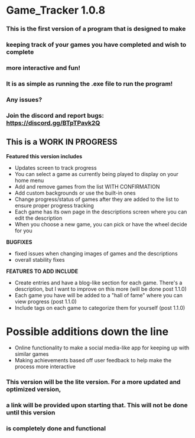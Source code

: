 # Game_Tracker 1.0.8

### This is the first version of a program that is designed to make 
### keeping track of your games you have completed and wish to complete
### more interactive and fun!
### It is as simple as running the .exe file to run the program!
### Any issues?
### Join the discord and report bugs: https://discord.gg/BTpTPavk2Q

## This is a WORK IN PROGRESS

**Featured this version includes**

- Updates screen to track progress
- You can select a game as currently being played to display on your home menu
- Add and remove games from the list WITH CONFIRMATION
- Add custom backgrounds or use the built-in ones
- Change progress/status of games after they are added to the list to ensure proper progress tracking
- Each game has its own page in the descriptions screen where you can edit the description
- When you choose a new game, you can pick or have the wheel decide for you

**BUGFIXES**
- fixed issues when changing images of games and the descriptions
- overall stability fixes

**FEATURES TO ADD INCLUDE**

- Create entries and have a blog-like section for each game. There's a description,
  but I want to improve on this more (will be done post 1.1.0)
- Each game you have will be added to a "hall of fame" where you can view progress (post 1.1.0)
- Include tags on each game to categorize them for yourself (post 1.1.0)
  
# Possible additions down the line

- Online functionality to make a social media-like app for keeping up with similar games
- Making achievements based off user feedback to help make the process more interactive

### This version will be the lite version. For a more updated and optimized version,
### a link will be provided upon starting that. This will not be done until this version
### is completely done and functional
